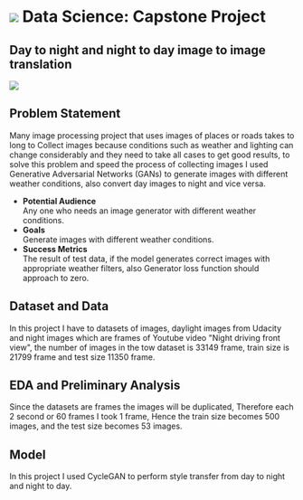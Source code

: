# ![](https://ga-dash.s3.amazonaws.com/production/assets/logo-9f88ae6c9c3871690e33280fcf557f33.png) Data Science: Capstone Project

## Day to night and night to day image to image translation

<img src = "https://astroedu.iau.org/media/cache/b7/11/b71141fd0e9652619b4cbdab73687697.jpg">

## Problem Statement
Many image processing project that uses images of places or roads takes to long to Collect images because conditions such as weather and lighting can change considerably and they need to take all cases to get good results, to solve this problem and speed the process of collecting images I used Generative Adversarial Networks (GANs) to generate images with different weather conditions, also convert day images to night and vice versa.
   - **Potential Audience**<br> 
   Any one who needs an image generator with different weather conditions.
   - **Goals**<br> 
   Generate images with different weather conditions.
   - **Success Metrics**<br> 
   The result of test data, if the model generates correct images with appropriate weather filters, also Generator loss function should approach to zero.

## Dataset and  Data 

In this project I have to datasets of images, daylight images from Udacity and night images which are frames of Youtube video "Night driving front view", the number of images in the tow dataset is 33149 frame, train size is 21799 frame and test size 11350 frame.

## EDA and Preliminary Analysis
Since the datasets are frames the images will be duplicated, Therefore each 2 second or 60 frames I took 1 frame, Hence the train size becomes 500 images, and the test size becomes 53 images.

## Model
In this project I used CycleGAN to perform style transfer from day to night and night to day.
